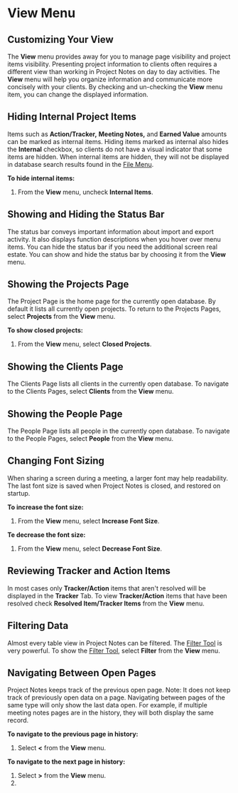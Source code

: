 # View Menu

## Customizing Your View

The **View** menu provides away for you to manage page visibility and project items visibility. Presenting project information to clients often requires a different view than working in Project Notes on day to day activities. The **View** menu will help you organize information and communicate more concisely with your clients. By checking and un-checking the **View** menu item, you can change the displayed information.

## Hiding Internal Project Items

Items such as **Action/Tracker,** **Meeting Notes,** and **Earned Value** amounts can be marked as internal items. Hiding items marked as internal also hides the **Internal** checkbox, so clients do not have a visual indicator that some items are hidden. When internal items are hidden, they will not be displayed in database search results found in the [File Menu](<../InterfaceOverview/FileMenu.md>).

**To hide internal items:**

1. From the **View** menu, uncheck **Internal Items**.

## Showing and Hiding the Status Bar

The status bar conveys important information about import and export activity. It also displays function descriptions when you hover over menu items. You can hide the status bar if you need the additional screen real estate. You can show and hide the status bar by choosing it from the **View** menu.

## Showing the Projects Page

The Project Page is the home page for the currently open database. By default it lists all currently open projects. To return to the Projects Pages, select **Projects** from the **View** menu.

**To show closed projects:**

1. From the **View** menu, select **Closed Projects**.

## Showing the Clients Page

The Clients Page lists all clients in the currently open database. To navigate to the Clients Pages, select **Clients** from the **View** menu.

## Showing the People Page

The People Page lists all people in the currently open database. To navigate to the People Pages, select **People** from the **View** menu.

## Changing Font Sizing

When sharing a screen during a meeting, a larger font may help readability. The last font size is saved when Project Notes is closed, and restored on startup.

**To increase the font size:**

1. From the **View** menu, select **Increase Font Size**.

**Te decrease the font size:**

1. From the **View** menu, select **Decrease Font Size**.

## Reviewing Tracker and Action Items

In most cases only **Tracker/Action** items that aren't resolved will be displayed in the **Tracker** Tab. To view **Tracker/Action** items that have been resolved check **Resolved Item/Tracker Items** from the **View** menu.

## Filtering Data

Almost every table view in Project Notes can be filtered. The [Filter Tool](<FilterTool.md>) is very powerful. To show the [Filter Tool](<FilterTool.md>), select **Filter** from the **View** menu.

## Navigating Between Open Pages

Project Notes keeps track of the previous open page. Note: It does not keep track of previously open data on a page. Navigating between pages of the same type will only show the last data open. For example, if multiple meeting notes pages are in the history, they will both display the same record.

**To navigate to the previous page in history:**

1. Select **&lt;** from the **View** menu.

**To navigate to the next page in history:**

1. Select **&gt;** from the **View** menu.
2. 